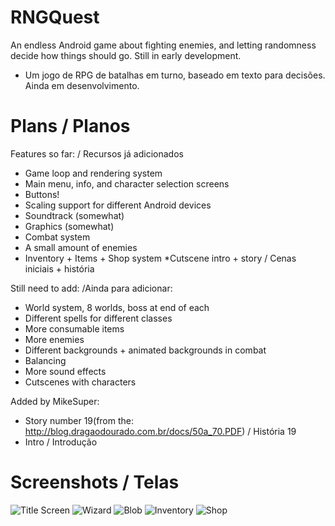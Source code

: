 # RNGQuest

An endless Android game about fighting enemies, and letting randomness decide how things should go.
Still in early development.
* Um jogo de RPG de batalhas em turno, baseado em texto para decisões.
Ainda em desenvolvimento.

# Plans / Planos

Features so far: / Recursos já adicionados
* Game loop and rendering system
* Main menu, info, and character selection screens
* Buttons!
* Scaling support for different Android devices
* Soundtrack (somewhat)
* Graphics (somewhat)
* Combat system
* A small amount of enemies
* Inventory + Items + Shop system
*Cutscene intro + story / Cenas iniciais + história

Still need to add: /Ainda para adicionar:
* World system, 8 worlds, boss at end of each
* Different spells for different classes
* More consumable items
* More enemies
* Different backgrounds + animated backgrounds in combat
* Balancing
* More sound effects
* Cutscenes with characters

Added by MikeSuper:
* Story number 19(from the: http://blog.dragaodourado.com.br/docs/50a_70.PDF) / História 19
* Intro / Introdução

# Screenshots / Telas

![Title Screen](http://i.imgur.com/edqxTht.jpg) 
![Wizard](http://i.imgur.com/rfex2kN.jpg)
![Blob](http://i.imgur.com/tgBoyQy.jpg)
![Inventory](http://i.imgur.com/es0I7jv.jpg)
![Shop](http://i.imgur.com/JAygcOi.jpg)

